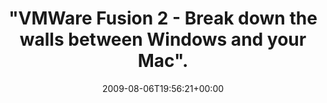 ---
retweeted: false
source: <a href="http://twitter.com" rel="nofollow">Twitter Web Client</a>
entities:
  hashtags: []
  symbols: []
  user_mentions: []
  urls: []
display_text_range:
- '0'
- '95'
favorite_count: '0'
id_str: '3168490397'
truncated: false
retweet_count: '0'
id: '3168490397'
created_at: Thu Aug 06 19:56:21 +0000 2009
favorited: false
full_text: '"VMWare Fusion 2 - Break down the walls between Windows and your Mac".
  Between my Mac and WHAT?'
lang: en
tags:
- pesos/twitter
date: '2009-08-06T19:56:21+00:00'
src: https://twitter.com/bascht/status/3168490397
original_url: https://twitter.com/bascht/status/3168490397
type: twitter_tweet
text: '"VMWare Fusion 2 - Break down the walls between Windows and your Mac". Between
  my Mac and WHAT?'
title: '"VMWare Fusion 2 - Break down the walls between Windows and your Mac". '

---